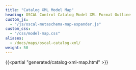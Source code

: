 ```yaml
---
title: "Catalog XML Model Map"
heading: OSCAL Control Catalog Model XML Format Outline
custom_js:
  - "/js/oscal-metaschema-map-expander.js"
custom_css:
  - "/css/model-map.css"
aliases:
  - /docs/maps/oscal-catalog-xml/
weight: 50
---
```


{{<partial "generated/catalog-xml-map.html" >}}

